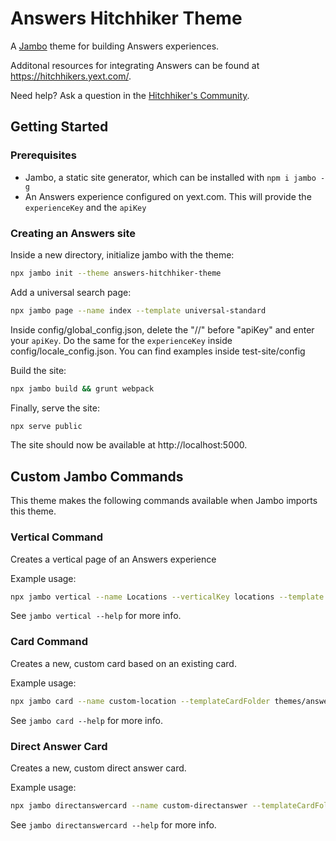 # Answers Hitchhiker Theme

A [Jambo](https://github.com/yext/jambo) theme for building Answers experiences.

Additonal resources for integrating Answers can be found at https://hitchhikers.yext.com/.

Need help? Ask a question in the [Hitchhiker's Community](https://hitchhikers.yext.com/community/c/answers).

## Getting Started

### Prerequisites
- Jambo, a static site generator, which can be installed with `npm i jambo -g`
- An Answers experience configured on yext.com. This will provide the `experienceKey` and the `apiKey`

### Creating an Answers site

Inside a new directory, initialize jambo with the theme:
```bash
npx jambo init --theme answers-hitchhiker-theme
```

Add a universal search page:
```bash
npx jambo page --name index --template universal-standard
```

Inside config/global_config.json, delete the "//" before "apiKey" and enter your `apiKey`. Do the same for the `experienceKey` inside config/locale_config.json.
You can find examples inside test-site/config

Build the site:
```bash
npx jambo build && grunt webpack
```

Finally, serve the site:
```bash
npx serve public
```

The site should now be available at http://localhost:5000.

## Custom Jambo Commands

This theme makes the following commands available when Jambo imports this theme.

### Vertical Command
Creates a vertical page of an Answers experience

Example usage:
```bash
npx jambo vertical --name Locations --verticalKey locations --template vertical-standard
```

See `jambo vertical --help` for more info.

### Card Command
Creates a new, custom card based on an existing card.

Example usage:
```bash
npx jambo card --name custom-location --templateCardFolder themes/answers-hitchhiker-theme/cards/location-standard
```

See `jambo card --help` for more info.

### Direct Answer Card
Creates a new, custom direct answer card.

Example usage:
```bash
npx jambo directanswercard --name custom-directanswer --templateCardFolder themes/answers-hitchhiker-theme/directanswercards/allfields-standard
```

See `jambo directanswercard --help` for more info.